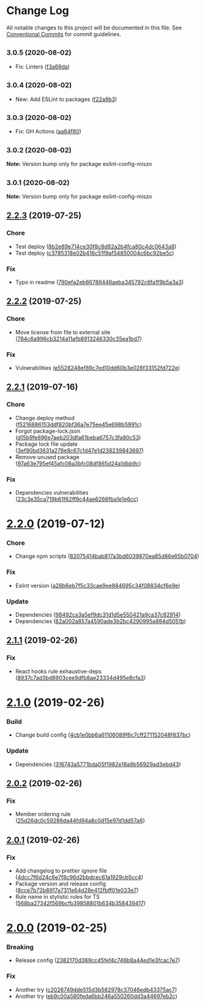 # Change Log

All notable changes to this project will be documented in this file.
See [Conventional Commits](https://conventionalcommits.org) for commit guidelines.

## <small>3.0.5 (2020-08-02)</small>

* Fix: Linters ([f3a69da](https://github.com/miszo/configs/commit/f3a69da))





## <small>3.0.4 (2020-08-02)</small>

* New: Add ESLint to packages ([f22a9b3](https://github.com/miszo/configs/commit/f22a9b3))





## <small>3.0.3 (2020-08-02)</small>

* Fix: GH Actions ([aa64f80](https://github.com/miszo/configs/commit/aa64f80))





## <small>3.0.2 (2020-08-02)</small>

**Note:** Version bump only for package eslint-config-miszo





## <small>3.0.1 (2020-08-02)</small>

**Note:** Version bump only for package eslint-config-miszo





## [2.2.3](https://github.com/miszo/eslint-config-miszo/compare/v2.2.2...v2.2.3) (2019-07-25)


### Chore

* Test deploy ([8b2e89e714ce30f8c8d82a2b4fca80c4dc0643a8](https://github.com/miszo/eslint-config-miszo/commit/8b2e89e714ce30f8c8d82a2b4fca80c4dc0643a8))
* Test deploy ([c3785318e02b416c51f9af54850004c6bc92be5c](https://github.com/miszo/eslint-config-miszo/commit/c3785318e02b416c51f9af54850004c6bc92be5c))

### Fix

* Typo in readme ([790efa2eb66786446aeba345792c6fa1f9b5a3a3](https://github.com/miszo/eslint-config-miszo/commit/790efa2eb66786446aeba345792c6fa1f9b5a3a3))

## [2.2.2](https://github.com/miszo/eslint-config-miszo/compare/v2.2.1...v2.2.2) (2019-07-25)


### Chore

* Move license from file to external site ([784c6a996cb3214a11afb8913246330c35ea1bd7](https://github.com/miszo/eslint-config-miszo/commit/784c6a996cb3214a11afb8913246330c35ea1bd7))

### Fix

* Vulnerabilities ([e5528248ef89c7ed10dd60b3e026f33152fd722e](https://github.com/miszo/eslint-config-miszo/commit/e5528248ef89c7ed10dd60b3e026f33152fd722e))

## [2.2.1](https://github.com/miszo/eslint-config-miszo/compare/v2.2.0...v2.2.1) (2019-07-16)


### Chore

* Change deploy method ([f5216886153ddf820bf36a7e75ee45e698b5991c](https://github.com/miszo/eslint-config-miszo/commit/f5216886153ddf820bf36a7e75ee45e698b5991c))
* Forgot package-lock.json ([d15b9fe896e7aeb203dfa61beba6757c3fa80c53](https://github.com/miszo/eslint-config-miszo/commit/d15b9fe896e7aeb203dfa61beba6757c3fa80c53))
* Package lock file update ([3ef90bd3631a278e8c67c1d47e1d238239843697](https://github.com/miszo/eslint-config-miszo/commit/3ef90bd3631a278e8c67c1d47e1d238239843697))
* Remove unused package ([97a63e795ef45afc06a3bfc08df865d24a1dbb9c](https://github.com/miszo/eslint-config-miszo/commit/97a63e795ef45afc06a3bfc08df865d24a1dbb9c))

### Fix

* Dependencies vulnerabilities ([23c3e35ca719b61f62ff9c44ae6266fba1e1e6cc](https://github.com/miszo/eslint-config-miszo/commit/23c3e35ca719b61f62ff9c44ae6266fba1e1e6cc))

# [2.2.0](https://github.com/miszo/eslint-config-miszo/compare/v2.1.1...v2.2.0) (2019-07-12)


### Chore

* Change npm scripts ([82075414bab817a3bd6039870ea85d86e65b0704](https://github.com/miszo/eslint-config-miszo/commit/82075414bab817a3bd6039870ea85d86e65b0704))

### Fix

* Eslint version ([a28b6eb7f5c33cae9ee884695c34f08834cf6e9e](https://github.com/miszo/eslint-config-miszo/commit/a28b6eb7f5c33cae9ee884695c34f08834cf6e9e))

### Update

* Dependencies ([98492ca3a5ef9dc31d1d5e550421a9ca37c82914](https://github.com/miszo/eslint-config-miszo/commit/98492ca3a5ef9dc31d1d5e550421a9ca37c82914))
* Dependencies ([82a002a857a4590ade3b2bc4290995a884d5051b](https://github.com/miszo/eslint-config-miszo/commit/82a002a857a4590ade3b2bc4290995a884d5051b))

## [2.1.1](https://github.com/miszo/eslint-config-miszo/compare/v2.1.0...v2.1.1) (2019-02-26)


### Fix

* React hooks rule exhaustive-deps ([8937c7ad3bd8903cee9dfb8ae23334d495e8cfa3](https://github.com/miszo/eslint-config-miszo/commit/8937c7ad3bd8903cee9dfb8ae23334d495e8cfa3))

# [2.1.0](https://github.com/miszo/eslint-config-miszo/compare/v2.0.2...v2.1.0) (2019-02-26)


### Build

* Change build config ([4cb1e0bb6a61106089f6c7cff271152048f837bc](https://github.com/miszo/eslint-config-miszo/commit/4cb1e0bb6a61106089f6c7cff271152048f837bc))

### Update

* Dependencies ([316743a5771bda05f1982e18a9b56929ad3ebd43](https://github.com/miszo/eslint-config-miszo/commit/316743a5771bda05f1982e18a9b56929ad3ebd43))

## [2.0.2](https://github.com/miszo/eslint-config-miszo/compare/v2.0.1...v2.0.2) (2019-02-26)


### Fix

* Member ordering rule ([25d26dc0c59286da44fd94a8c0d15e97d1dd57a6](https://github.com/miszo/eslint-config-miszo/commit/25d26dc0c59286da44fd94a8c0d15e97d1dd57a6))

## [2.0.1](https://github.com/miszo/eslint-config-miszo/compare/v2.0.0...v2.0.1) (2019-02-26)


### Fix

* Add changelog to prettier ignore file ([4dcc7f6d24c6e7f8c96d2bbdcec61a1929cb5cc4](https://github.com/miszo/eslint-config-miszo/commit/4dcc7f6d24c6e7f8c96d2bbdcec61a1929cb5cc4))
* Package version and release config ([8cce7b72b8917a7311e64d28e412fbff01e033e7](https://github.com/miszo/eslint-config-miszo/commit/8cce7b72b8917a7311e64d28e412fbff01e033e7))
* Rule name in stylistic rules for TS ([568ba27342f569bcfb39858801b634b358439417](https://github.com/miszo/eslint-config-miszo/commit/568ba27342f569bcfb39858801b634b358439417))

# [2.0.0](https://github.com/miszo/eslint-config-miszo/compare/v1.0.0...v2.0.0) (2019-02-25)


### Breaking

* Release config ([2382170d389cc45fef4c746b8a44ed1e3fcac7e7](https://github.com/miszo/eslint-config-miszo/commit/2382170d389cc45fef4c746b8a44ed1e3fcac7e7))

### Fix

* Another try ([c2026749dde515d3b582978c37046edb43375ac7](https://github.com/miszo/eslint-config-miszo/commit/c2026749dde515d3b582978c37046edb43375ac7))
* Another try ([eb9c00a580feda6bb246a550260dd3a44697eb2c](https://github.com/miszo/eslint-config-miszo/commit/eb9c00a580feda6bb246a550260dd3a44697eb2c))
